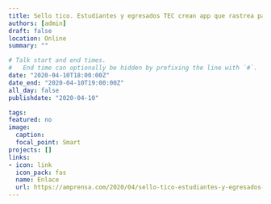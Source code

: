 ```yaml
---
title: Sello tico. Estudiantes y egresados TEC crean app que rastrea pandemia en Costa Rica
authors: [admin]
draft: false
location: Online
summary: ""

# Talk start and end times.
#   End time can optionally be hidden by prefixing the line with `#`.
date: "2020-04-10T18:00:00Z"
date_end: "2020-04-10T19:00:00Z"
all_day: false
publishdate: "2020-04-10"

tags:
featured: no
image:
  caption:
  focal_point: Smart
projects: []
links:
- icon: link
  icon_pack: fas
  name: Enlace
  url: https://amprensa.com/2020/04/sello-tico-estudiantes-y-egresados-tec-crean-app-que-rastrea-pandemia-en-costa-rica/
---
```


 
